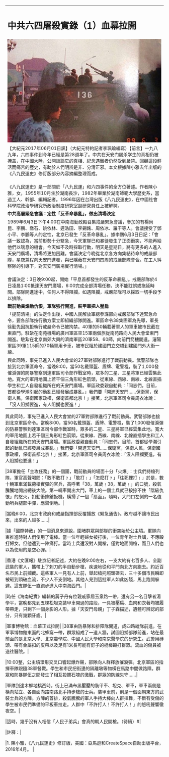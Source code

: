  ||
 |:-|
 |<H1>中共六四屠殺實錄（1）血幕拉開</H1>|
 |<img src="Picture1-600x400.jpg" width="880">|
 |【大紀元2017年06月01日訊】（大紀元特約記者李珮瑜編寫）【前言】一九八九年，六四事件到今年已經是第28週年了。中共在天安门屠杀学生的真相仍被掩盖，在中國大陸，公開談論它的真相、紀念遇難者仍然受到嚴禁。回顧這段鮮活而痛苦的歷史，有助於人們明辨是非、分清正邪。本文根據陳小雅去年出版的《八九民運史》修訂版部分內容摘編整理而成。<br><br>|
 |《八九民運史》是一部關於「八九民運」和六四事件的全方位著述。作者陳小雅，女，1955年10月生於湖南長沙，1982年畢業於湖南師範大學歷史系，當過工人、幹部、編輯記者。1996年因在台灣出版《八九民運史》，在中國社會科學院政治學研究所政治制度研究室副研究員任上被解聘。|
 |<b>中共高層緊急會議：定性「反革命暴亂」，做出清場決定</b><br>|
 | 1989年6月3日下午4:00在中南海勤政殿召集戒嚴緊急會議，參加的有楊尚昆、李鵬、喬石、姚依林、遲浩田、李錫銘、周依冰、羅干等人。會議接受了鄧小平、李鵬等人的定性，北京已發生「反革命暴亂」。據李鵬6月3日日記：「會議一致認為，當前形勢十分緊急，今天軍隊已和暴徒發生了正面衝突，不能再給他們以喘息的機會。今天如不及時採取行動，明天是星期日，將有更多的人進入天安門廣場，清場將更加困難。會議決定今晚從北京各方向集結待命的戒嚴部隊，星夜兼程向天安門進發，與已隱蔽在天安門四周的戒嚴部隊會合。在工人糾察隊的引導下，對天安門廣場實行清場。」<br><br>|
 |會議決定：3日晚9:00起，開始「平息首都發生的反革命暴亂」。戒嚴部隊於4日凌晨1:00抵達天安門廣場，6:00完成全部清場任務，決不能耽誤或拖延時間。部隊開進途中，任何人不得阻攔。如遇阻攔，戒嚴部隊可以採取一切手段予以排除。|
 |<b>戰前動員煽動仇恨，軍隊強行開進，裝甲車把人壓扁</b>|
 |「提前清場」的決定作出後，中國人民解放軍總參謀部向戒嚴部隊下達緊急命令，要各部隊按行動方案立即組織部隊開進。軍區命令38集團軍為先導，軍長徐勤先因抗拒執行戒嚴命令已被拘禁。40軍的50輛載著軍人的軍車被市民截在東直門。駐紮在南苑機場的廣州軍區空15軍兩個旅從南苑路向人民大會堂東門開進。駐紮在北京南郊大興的濟南軍區20軍58、60師，向前門箭樓開進。瀋陽軍區39軍115師的70輛軍用卡車，被市民阻於建國門立交橋到建國門外大街一線。|
 |與此同時，事先已進入人民大會堂的27軍對部隊進行了戰前動員。武警部隊也接到北京軍區命令。當晚8:00，當50名戴頭盔、盾牌、電警棍，裝了1,000發催淚彈的防暴警察到達軍區司令部作戰室時，眾多的二星、三星將軍已經雲集此地。寬大的軍用地圖上若干個三角形紅色箭頭，從東線、西線、南線、北線直插學生和工人自發組織所在的天安門廣場。軍區政委親自動員：「同志們，目前，首都從學潮引起的動亂已經發展成暴亂。」我們要「開進天安門……保衛黨，保衛人民，保衛國家政權，保衛首都北京！」接著，北京軍區司令員周衣冰說：「沒人阻攔要進，有人阻攔也要進！」|
與此同時，事先已進入人民大會堂的27軍對部隊進行了戰前動員。武警部隊也接到北京軍區命令。當晚8:00，當50名戴頭盔、盾牌、電警棍，裝了1,000發催淚彈的防暴警察到達軍區司令部作戰室時，眾多的二星、三星將軍已經雲集此地。寬大的軍用地圖上若干個三角形紅色箭頭，從東線、西線、南線、北線直插學生和工人自發組織所在的天安門廣場。軍區政委親自動員：「同志們，目前，首都從學潮引起的動亂已經發展成暴亂。」我們要「開進天安門……保衛黨，保衛人民，保衛國家政權，保衛首都北京！」接著，北京軍區司令員周衣冰說：「沒人阻攔要進，有人阻攔也要進！」

|38軍擔任「主攻任務」的一個團，戰前動員的場面十分「火爆」：士兵們持槍列隊，軍官高聲喝問：「敢不敢打﹖」「敢打﹗」「怎麼打﹖」「往死裡打﹗」於是，數十輛軍車滿載荷槍實彈的官兵，高呼著「38，萬歲﹗38，萬歲﹗」的口號，殺氣騰騰地開出總後大院。第一輛車開出大門，車上的一個士兵就已按捺不住「階級仇恨」的怒火，扣動衝鋒鎗扳機，橫掃了一個「扇面」。頓時，大門口左側的一名值勤哨兵腿部中彈，應聲倒地。|

|當晚6:00，北京市政府和戒嚴指揮部反覆播放《緊急通告》。政府越不讓市民出來，出來的人越多……|

|據「國際特赦」的一個消息來源說，圍堵群眾與部隊的衝突始於公主墳。軍隊向東推進時對人們使用了電棒。當一位年輕婦女被打後，一位青年對士兵講，不應毆打婦女。但他遭到一陣痛打。當時士兵還沒對人開槍，僅對地面開槍，而且人們也以為使用的是空心彈。|

|香港《文匯報》駐京記者記述，大約在晚9:00左右，一支大約有七百多人、全副武裝的軍人，攜帶上了刺刀的半自動步槍，疾速地從和平門向北方向跑去。約近百名市民上前攔截。這些軍人一見有人上前，舉起槍托照頭砸去，三十多個市民瞬即被砸到頭破血流，不少人不支倒地。其他人見到這批軍人如此凶殘，馬上跑開躲避。這支隊伍一直跑步進入中南海西門。|

|時任《海南紀實》編輯的蔣子丹有位親戚家居玉泉路一帶，還有另一名目擊者湯學平，當晚都見到五棵松坦克裝甲車開過的路段，一具被壓扁、血肉和衣著均被履帶帶走，只剩下一個身影的人形。據「天安門母親」丁子霖描述，遺體可辨認的部分，只有幾顆牙齒。|

 |軍事博物館：血幕正式拉開|
 |38軍由防暴隊和排障隊開道，成四路縱隊前進。在軍事博物館東面的北蜂窩一帶，群眾組成了一道人牆，試圖阻攔部隊前進，站在最前面的是北京大學、北京農學院、中國人民大學和南京醫學院的研究生。武警用磚頭、帶有金屬扣的皮帶以及足有1米長可能有釘子的棍棒毆打群眾。流血的傷員被送往醫院。|

|10:00整，公主墳環形交叉口響起爆炸聲，部隊向人群釋放催淚彈。北京軍區的指揮車隊跟隨38軍督戰。學生和市民把街邊的隔離墩等物橫在馬路中間做路障。群眾和防暴隊伍之間發生了相互投擲石塊的激戰，群眾的防線失守……|

|軍隊到達木樨地橋西時，街上已滿布黑壓壓的裝甲車、坦克、軍車，軍車兩側是橫向站立、各自面向路南路北手持步槍的士兵。裝甲車前，則是一個面朝東方的武裝士兵的方陣。方陣的首排，殺氣騰騰的軍人手持大棒向人群揮舞，不斷有受傷的學生被市民們準備的平板車拉走。人群中「不許打人！不許打人！」的怒吼聲響徹夜空。|

|這時，幾乎沒有人相信「人民子弟兵」會真的朝人民開槍。（待續）#|

|註釋：|

|1. 陳小雅，《八九民運史》修訂版，美國：亞馬遜和CreateSpace自助出版平台，2016年4月。 |
